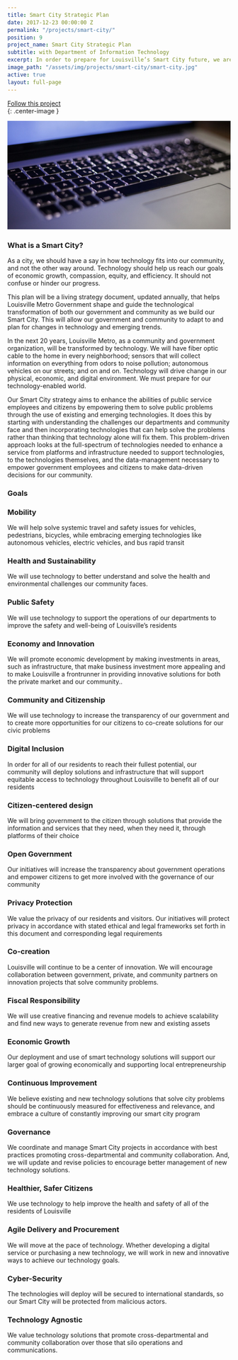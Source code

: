 ```yaml
---
title: Smart City Strategic Plan
date: 2017-12-23 00:00:00 Z
permalink: "/projects/smart-city/"
position: 9
project_name: Smart City Strategic Plan
subtitle: with Department of Information Technology
excerpt: In order to prepare for Louisville’s Smart City future, we are making investments in foundational infrastructure and implementing technologies through public-private partnerships.
image_path: "/assets/img/projects/smart-city/smart-city.jpg"
active: true
layout: full-page
---
```


<div class="end-xs hidden-xs col-md-3 button-wrap">
<a class="usa-button usa-button-outline link--external" href="https://public.govdelivery.com/accounts/KYLOUISVILLE/subscriber/new?category_id=KYLOUISVILLE_C75" target="_blank">Follow this project</a>
</div>{: .center-image }

![Smart city](/assets/img/projects/smart-city/smart-city-0.jpg)

### What is a Smart City?
As a city, we should have a say in how technology fits into our community, and not the other way around. Technology should help us reach our goals of economic growth, compassion, equity, and efficiency. It should not confuse or hinder our progress.

This plan will be a living strategy document, updated annually, that helps Louisville Metro Government shape and guide the technological transformation of both our government and community as we build our Smart City. This will allow our government and community to adapt to and plan for changes in technology and emerging trends.

In the next 20 years, Louisville Metro, as a community and government organization, will be transformed by technology. We will have fiber optic cable to the home in every neighborhood; sensors that will collect information on everything from odors to noise pollution; autonomous vehicles on our streets; and on and on. Technology will drive change in our physical, economic, and digital environment. We must prepare for our technology-enabled world.

Our Smart City strategy aims to enhance the abilities of public service employees and citizens by empowering them to solve public problems through the use of existing and emerging technologies. It does this by starting with understanding the challenges our departments and community face and then incorporating technologies that can help solve the problems rather than thinking that technology alone will fix them. This problem-driven approach looks at the full-spectrum of technologies needed to enhance a service from platforms and infrastructure needed to support technologies, to the technologies themselves, and the data-management necessary to empower government employees and citizens to make data-driven decisions for our community.

### Goals

### Mobility
We will help solve systemic travel and safety issues for vehicles, pedestrians, bicycles, while embracing emerging technologies like autonomous vehicles, electric vehicles, and bus rapid transit

### Health and Sustainability
We will use technology to better understand and solve the health and environmental challenges our community faces.

### Public Safety
We will use technology to support the operations of our departments to improve the safety and well-being of Louisville’s residents

### Economy and Innovation
We will promote economic development by making investments in areas, such as infrastructure, that make business investment more appealing and to make Louisville a frontrunner in providing innovative solutions for both the private market and our community..

### Community and Citizenship
We will use technology to increase the transparency of our government and to create more opportunities for our citizens to co-create solutions for our civic problems

### Digital Inclusion
In order for all of our residents to reach their fullest potential, our community will deploy solutions and infrastructure that will support equitable access to technology throughout Louisville to benefit all of our residents

### Citizen-centered design
We will bring government to the citizen through solutions that provide the information and services that they need, when they need it, through platforms of their choice

### Open Government
Our initiatives will increase the transparency about government operations and empower citizens to get more involved with the governance of our community

### Privacy Protection
We value the privacy of our residents and visitors. Our initiatives will protect privacy in accordance with stated ethical and legal frameworks set forth in this document and corresponding legal requirements

### Co-creation
Louisville will continue to be a center of innovation. We will encourage collaboration between government, private, and community partners on innovation projects that solve community problems.

### Fiscal Responsibility
We will use creative financing and revenue models to achieve scalability and find new ways to generate revenue from new and existing assets

### Economic Growth
Our deployment and use of smart technology solutions will support our larger goal of growing economically and supporting local entrepreneurship

### Continuous Improvement
We believe existing and new technology solutions that solve city problems should be continuously measured for effectiveness and relevance, and embrace a culture of constantly improving our smart city program

### Governance
We coordinate and manage Smart City projects in accordance with best practices promoting cross-departmental and community collaboration. And, we will update and revise policies to encourage better management of new technology solutions.

### Healthier, Safer Citizens
We use technology to help improve the health and safety of all of the residents of Louisville

### Agile Delivery and Procurement
We will move at the pace of technology. Whether developing a digital service or purchasing a new technology, we will work in new and innovative ways to achieve our technology goals.

### Cyber-Security
The technologies will deploy will be secured to international standards, so our Smart City will be protected from malicious actors.

### Technology Agnostic
We value technology solutions that promote cross-departmental and community collaboration over those that silo operations and communications.

